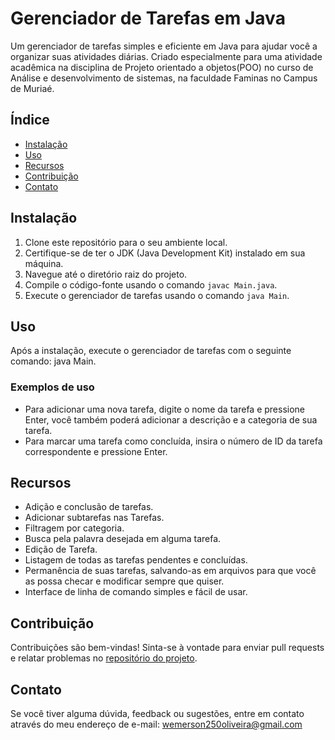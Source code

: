 # Gerenciador de Tarefas em Java

Um gerenciador de tarefas simples e eficiente em Java para ajudar você a organizar suas atividades diárias.
Criado especialmente para uma atividade acadêmica na disciplina de Projeto orientado a objetos(POO) no curso de Análise e desenvolvimento de sistemas, na faculdade Faminas no Campus de Muriaé.

## Índice
- [Instalação](#instalação)
- [Uso](#uso)
- [Recursos](#recursos)
- [Contribuição](#contribuição)
- [Contato](#contato)

## Instalação
1. Clone este repositório para o seu ambiente local.
2. Certifique-se de ter o JDK (Java Development Kit) instalado em sua máquina.
3. Navegue até o diretório raiz do projeto.
4. Compile o código-fonte usando o comando `javac Main.java`.
5. Execute o gerenciador de tarefas usando o comando `java Main`.

## Uso
Após a instalação, execute o gerenciador de tarefas com o seguinte comando: java Main.

### Exemplos de uso
- Para adicionar uma nova tarefa, digite o nome da tarefa e pressione Enter, você também poderá adicionar a descrição e a categoria de sua tarefa.
- Para marcar uma tarefa como concluída, insira o número de ID da tarefa correspondente e pressione Enter.

## Recursos
- Adição e conclusão de tarefas.
- Adicionar subtarefas nas Tarefas.
- Filtragem por categoria.
- Busca pela palavra desejada em alguma tarefa.
- Edição de Tarefa.
- Listagem de todas as tarefas pendentes e concluídas.
- Permanência de suas tarefas, salvando-as em arquivos para que você as possa checar e modificar sempre que quiser.
- Interface de linha de comando simples e fácil de usar.

## Contribuição
Contribuições são bem-vindas! Sinta-se à vontade para enviar pull requests e relatar problemas no [repositório do projeto](https://github.com/wemersonolvr/GerenciadorDeTarefas.git). 

## Contato
Se você tiver alguma dúvida, feedback ou sugestões, entre em contato através do meu endereço de e-mail: wemerson250oliveira@gmail.com
